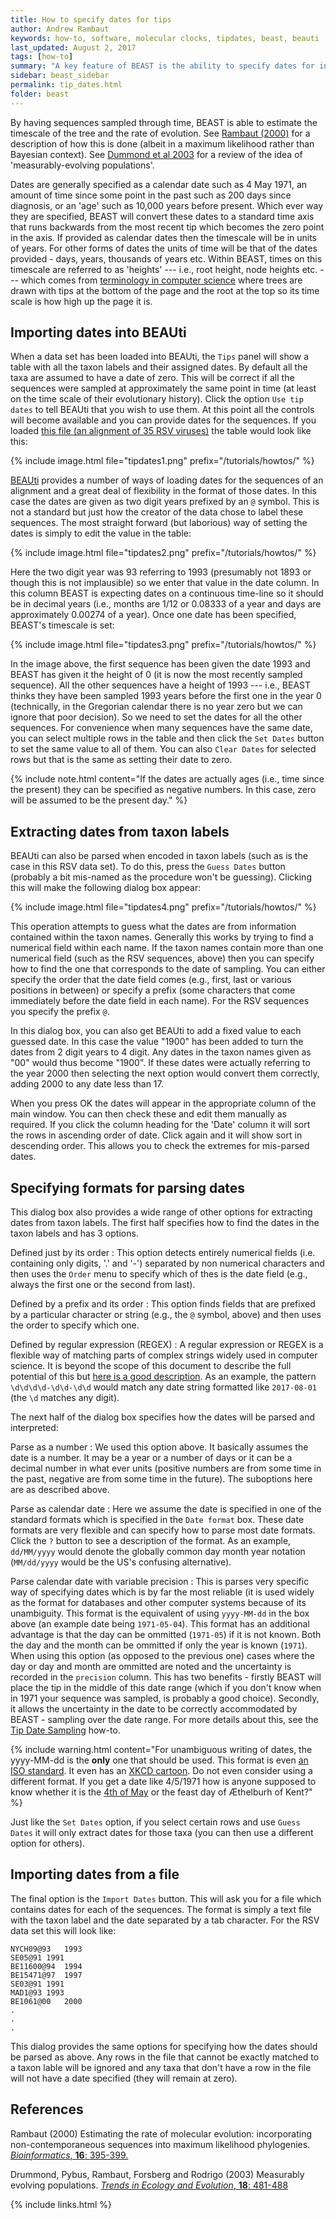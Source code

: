 ```yaml
---
title: How to specify dates for tips
author: Andrew Rambaut
keywords: how-to, software, molecular clocks, tipdates, beast, beauti
last_updated: August 2, 2017
tags: [how-to]
summary: "A key feature of BEAST is the ability to specify dates for individual sequences (i.e., tips in the tree --- so called tipdates). This is important when the organism being studies is evolving on the same scale as the time range of the tree. Common cases of this are fast evolving pathogens such as viruses and bacteria or DNA recovered from relatively ancient material such as sub-fossil bones. This pages walks you through how to specify these dates within the user interface of BEAUti."
sidebar: beast_sidebar
permalink: tip_dates.html
folder: beast
---
```



By having sequences sampled through time, BEAST is able to estimate the timescale of the tree and the rate of evolution. See [Rambaut (2000)](#references) for a description of how this is done (albeit in a maximum likelihood rather than Bayesian context). See [Dummond et al 2003](#references) for a review of the idea of 'measurably-evolving populations'. 

Dates are generally specified as a calendar date such as 4 May 1971, an amount of time since some point in the past such as 200 days since diagnosis, or an 'age' such as 10,000 years before present. Which ever way they are specified, BEAST will convert these dates to a standard time axis that runs backwards from the most recent tip which becomes the zero point in the axis. If provided as calendar dates then the timescale will be in units of years. For other forms of dates the units of time will be that of the dates provided - days, years, thousands of years etc. Within BEAST, times on this timescale are referred to as 'heights' --- i.e., root height, node heights etc. --- which comes from [terminology in computer science](https://en.wikipedia.org/wiki/Tree_(data_structure)) where trees are drawn with tips at the bottom of the page and the root at the top so its time scale is how high up the page it is.

## Importing dates into BEAUti

When a data set has been loaded into BEAUti, the `Tips` panel will show a table with all the taxon labels and their assigned dates. By default all the taxa are assumed to have a date of zero. This will be correct if all the sequences were sampled at approximately the same point in time (at least on the time scale of their evolutionary history). Click the option `Use tip dates` to tell BEAUti that you wish to use them. At this point all the controls will become available and you can provide dates for the sequences. If you loaded [this file (an alignment of 35 RSV viruses)](/tutorials/howtos/files/RSVA.nex) the table would look like this:
 
{% include image.html file="tipdates1.png" prefix="/tutorials/howtos/" %}

[BEAUti](beauti) provides a number of ways of loading dates for the sequences of an alignment and a great deal of flexibility in the format of those dates. In this case the dates are given as two digit years prefixed by an `@` symbol. This is not a standard but just how the creator of the data chose to label these sequences. The most straight forward (but laborious) way of setting the dates is simply to edit the value in the table:

{% include image.html file="tipdates2.png" prefix="/tutorials/howtos/" %}<br />

Here the two digit year was 93 referring to 1993 (presumably not 1893 or though this is not implausible) so we enter that value in the date column. In this column BEAST is expecting dates on a continuous time-line so it should be in decimal years (i.e., months are 1/12 or 0.08333 of a year and days are approximately 0.00274 of a year). Once one date has been specified, BEAST's timescale is set: 

{% include image.html file="tipdates3.png" prefix="/tutorials/howtos/" %}<br />

In the image above, the first sequence has been given the date 1993 and BEAST has given it the height of 0 (it is now the most recently sampled sequence). All the other sequences have a height of 1993 --- i.e., BEAST thinks they have been sampled 1993 years before the first one in the year 0 (technically, in the Gregorian calendar there is no year zero but we can ignore that poor decision).  So we need to set the dates for all the other sequences. For convenience when many sequences have the same date, you can select multiple rows in the table and then click the `Set Dates` button to set the same value to all of them. You can also `Clear Dates` for selected rows but that is the same as setting their date to zero.

{% include note.html content="If the dates are actually ages (i.e., time since the present) they can be specified as negative numbers. In this case, zero will be assumed to be the present day." %} 

## Extracting dates from taxon labels

BEAUti can also be parsed when encoded in taxon labels (such as is the case in this RSV data set). To do this, press the `Guess Dates` button (probably a bit mis-named as the procedure won't be guessing). Clicking this will make the following dialog box appear:

{% include image.html file="tipdates4.png" prefix="/tutorials/howtos/" %}

This operation attempts to guess what the dates are from information contained within the taxon names. Generally this works by trying to find a numerical field within each name. If the taxon names contain more than one numerical field (such as the RSV sequences, above) then you can specify how to find the one that corresponds to the date of sampling. You can either specify the order that the date field comes (e.g., first, last or various positions in between) or specify a prefix (some characters that come immediately before the date field in each name). For the RSV sequences you specify the prefix `@`.

In this dialog box, you can also get BEAUti to add a fixed value to each guessed date. In this case the value "1900" has been added to turn the dates from 2 digit years to 4 digit. Any dates in the taxon names given as "00" would thus become "1900". If these dates were actually referring to the year 2000 then selecting the next option would convert them correctly, adding 2000 to any date less than 17.

When you press OK the dates will appear in the appropriate column of the main window. You can then check these and edit them manually as required. If you click the column heading for the 'Date' column it will sort the rows in ascending order of date. Click again and it will show sort in descending order. This allows you to check the extremes for mis-parsed dates.

## Specifying formats for parsing dates

This dialog box also provides a wide range of other options for extracting dates from taxon labels. The first half specifies how to find the dates in the taxon labels and has 3 options.

Defined just by its order
: This option detects entirely numerical fields (i.e. containing only digits, '.' and '-') separated by non numerical characters and then uses the `Order` menu to specify which of thes is the date field (e.g., always the first one or the second from last).

Defined by a prefix and its order
: This option finds fields that are prefixed by a particular character or string (e.g., the `@` symbol, above) and then uses the order to specify which one.

Defined by regular expression (REGEX)
: A regular expression or REGEX is a flexible way of matching parts of complex strings widely used in computer science. It is beyond the scope of this document to describe the full potential of this but [here is a good description](https://en.wikipedia.org/wiki/Regular_expression). As an example, the pattern `\d\d\d\d-\d\d-\d\d` would match any date string formatted like `2017-08-01` (the `\d` matches any digit).

The next half of the dialog box specifies how the dates will be parsed and interpreted:

Parse as a number
: We used this option above. It basically assumes the date is a number. It may be a year or a number of days or it can be a decimal number in what ever units (positive numbers are from some time in the past, negative are from some time in the future). The suboptions here are as described above.

Parse as calendar date
: Here we assume the date is specified in one of the standard formats which is specified in the `Date format` box. These date formats are very flexible and can specify how to parse most date formats. Click the `?` button to see a description of the format. As an example, `dd/MM/yyyy` would denote the globally common day month year notation (`MM/dd/yyyy` would be the US's confusing alternative).

Parse calendar date with variable precision
: This is parses very specific way of specifying dates which is by far the most reliable (it is used widely as the format for databases and other computer systems because of its unambiguity. This format is the equivalent of using `yyyy-MM-dd` in the box above (an example date being `1971-05-04`). This format has an additional advantage is that the day can be ommitted (`1971-05`) if it is not known. Both the day and the month can be ommitted if only the year is known (`1971`). When using this option (as opposed to the previous one) cases where the day or day and month are ommitted are noted and the uncertainty is recorded in the `precision` column. This has two benefits - firstly BEAST will place the tip in the middle of this date range (which if you don't know when in 1971 your sequence was sampled, is probably a good choice). Secondly, it allows the uncertainty in the date to be correctly accommodated by BEAST - sampling over the date range. For more details about this, see the [Tip Date Sampling](tip_date_sampling) how-to.

{% include warning.html content="For unambiguous writing of dates, the yyyy-MM-dd is the **only** one that should be used. This format is even [an ISO standard](https://en.wikipedia.org/wiki/ISO_8601). It even has an [XKCD cartoon](https://www.xkcd.com/1179/). Do not even consider using a different format. If you get a date like 4/5/1971 how is anyone supposed to know whether it is the [4th of May](https://en.wikipedia.org/wiki/Star_Wars_Day) or the feast day of Æthelburh of Kent?" %}

Just like the `Set Dates` option, if you select certain rows and use `Guess Dates` it will only extract dates for those taxa (you can then use a different option for others).

## Importing dates from a file

The final option is the `Import Dates` button. This will ask you for a file which contains dates for each of the sequences. The format is simply a text file with the taxon label and the date separated by a tab character. For the RSV data set this will look like:

```
NYCH09@93	1993
SE05@91	1991
BE11600@94	1994
BE15471@97	1997
SE03@91	1991
MAD1@93	1993
BE1061@00	2000
.
.
.
```

This dialog provides the same options for specifying how the dates should be parsed as above. Any rows in the file that cannot be exactly matched to a taxon lable will be ignored and any taxa that don't have a row in the file will not have a date specified (they will remain at zero).

## References

Rambaut (2000) Estimating the rate of molecular evolution: incorporating non-contemporaneous sequences into maximum likelihood phylogenies. [*Bioinformatics*, **16**: 395-399.](https://academic.oup.com/bioinformatics/article/16/4/395/187233/Estimating-the-rate-of-molecular-evolution)

Drummond, Pybus, Rambaut, Forsberg and Rodrigo (2003) Measurably evolving populations. [*Trends in Ecology and Evolution*, **18**: 481-488](https://doi.org/10.1016/S0169-5347(03)00216-7)

{% include links.html %}
